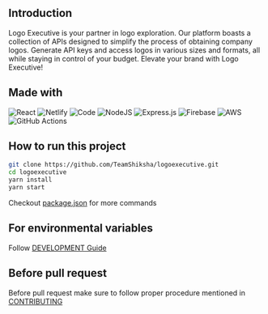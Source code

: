 ## Introduction

Logo Executive is your partner in logo exploration. Our platform boasts a
collection of APIs designed to simplify the process of obtaining company logos.
Generate API keys and access logos in various sizes and formats, all while
staying in control of your budget. Elevate your brand with Logo Executive!

## Made with

![React](https://img.shields.io/badge/react-%2320232a.svg?style=for-the-badge&logo=react&logoColor=%2361DAFB)
![Netlify](https://img.shields.io/badge/netlify-%23000000.svg?style=for-the-badge&logo=netlify&logoColor=#00C7B7)
![Code](https://img.shields.io/badge/Visual_Studio_Code-0078D4?style=for-the-badge&logo=visual%20studio%20code&logoColor=white)
![NodeJS](https://img.shields.io/badge/node.js-6DA55F?style=for-the-badge&logo=node.js&logoColor=white)
![Express.js](https://img.shields.io/badge/express.js-%23404d59.svg?style=for-the-badge&logo=express&logoColor=%2361DAFB)
![Firebase](https://img.shields.io/badge/firebase-%23039BE5.svg?style=for-the-badge&logo=firebase)
![AWS](https://img.shields.io/badge/AWS-%23FF9900.svg?style=for-the-badge&logo=amazon-aws&logoColor=white)
![GitHub Actions](https://img.shields.io/badge/github%20actions-%232671E5.svg?style=for-the-badge&logo=githubactions&logoColor=white)

## How to run this project

```sh
git clone https://github.com/TeamShiksha/logoexecutive.git
cd logoexecutive
yarn install
yarn start
```

Checkout [package.json](../package.json) for more commands

## For environmental variables
Follow [DEVELOPMENT Guide](DEVELOPMENT.md)

## Before pull request
Before pull request make sure to follow proper procedure mentioned in [CONTRIBUTING](CONTRIBUTING.md)

